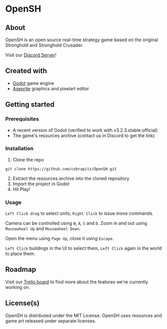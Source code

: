 # OpenSH

## About

OpenSH is an open source real-time strategy game based on the original Stronghold and Stronghold Crusader.

Visit our [Discord Server](https://discord.gg/qtdw8T3n)!

## Created with

* [Godot](https://godotengine.org/download) game engine
* [Aseprite](https://github.com/aseprite/aseprite/blob/master/INSTALL.md) graphics and pixelart editor

## Getting started

### Prerequisites

* A recent version of Godot (verified to work with v3.2.3.stable.official)
* The game's resources archive (contact us in Discord to get the link)

### Installation

1. Clone the repo
```
git clone https://github.com/cobrapitz/OpenSH.git
```

2. Extract the resources archive into the cloned repository
3. Import the project in Godot
4. Hit Play!

### Usage

`Left Click drag` to select units, `Right Click` to issue move commands.

Camera can be controlled using `W`, `A`, `S` and `D`. Zoom in and out using `Mousewheel Up` and `Mousewheel Down`.

Open the menu using `Page Up`, close it using `Escape`.

`Left Click` buildings in the UI to select them, `Left Click` again in the world to place them.


## Roadmap

Visit our [Trello board](https://trello.com/b/e2Hdlb3I/opensh) to find more about the features we're currently working on.

## License(s)

OpenSH is distributed under the MIT License. OpenSH uses resources and game art released under separate licenses.



